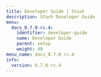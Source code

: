 ```yaml
---
title: Developer Guide | Stash
description: Stash Developer Guide
menu:
  docs_0.7.0-rc.4:
    identifier: developer-guide
    name: Developer Guide
    parent: setup
    weight: 40
menu_name: docs_0.7.0-rc.4
info:
  version: 0.7.0-rc.4
---
```


